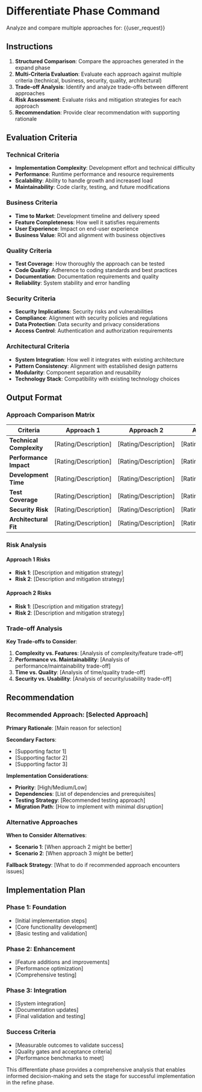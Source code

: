 # Differentiate Phase Command

Analyze and compare multiple approaches for: {{user_request}}

## Instructions

1. **Structured Comparison**: Compare the approaches generated in the expand phase
2. **Multi-Criteria Evaluation**: Evaluate each approach against multiple criteria (technical, business, security, quality, architectural)
3. **Trade-off Analysis**: Identify and analyze trade-offs between different approaches
4. **Risk Assessment**: Evaluate risks and mitigation strategies for each approach
5. **Recommendation**: Provide clear recommendation with supporting rationale

## Evaluation Criteria

### Technical Criteria
- **Implementation Complexity**: Development effort and technical difficulty
- **Performance**: Runtime performance and resource requirements
- **Scalability**: Ability to handle growth and increased load
- **Maintainability**: Code clarity, testing, and future modifications

### Business Criteria
- **Time to Market**: Development timeline and delivery speed
- **Feature Completeness**: How well it satisfies requirements
- **User Experience**: Impact on end-user experience
- **Business Value**: ROI and alignment with business objectives

### Quality Criteria
- **Test Coverage**: How thoroughly the approach can be tested
- **Code Quality**: Adherence to coding standards and best practices
- **Documentation**: Documentation requirements and quality
- **Reliability**: System stability and error handling

### Security Criteria
- **Security Implications**: Security risks and vulnerabilities
- **Compliance**: Alignment with security policies and regulations
- **Data Protection**: Data security and privacy considerations
- **Access Control**: Authentication and authorization requirements

### Architectural Criteria
- **System Integration**: How well it integrates with existing architecture
- **Pattern Consistency**: Alignment with established design patterns
- **Modularity**: Component separation and reusability
- **Technology Stack**: Compatibility with existing technology choices

## Output Format

### Approach Comparison Matrix

| Criteria | Approach 1 | Approach 2 | Approach 3 |
|----------|------------|------------|------------|
| **Technical Complexity** | [Rating/Description] | [Rating/Description] | [Rating/Description] |
| **Performance Impact** | [Rating/Description] | [Rating/Description] | [Rating/Description] |
| **Development Time** | [Rating/Description] | [Rating/Description] | [Rating/Description] |
| **Test Coverage** | [Rating/Description] | [Rating/Description] | [Rating/Description] |
| **Security Risk** | [Rating/Description] | [Rating/Description] | [Rating/Description] |
| **Architectural Fit** | [Rating/Description] | [Rating/Description] | [Rating/Description] |

### Risk Analysis

#### Approach 1 Risks
- **Risk 1**: [Description and mitigation strategy]
- **Risk 2**: [Description and mitigation strategy]

#### Approach 2 Risks
- **Risk 1**: [Description and mitigation strategy]
- **Risk 2**: [Description and mitigation strategy]

### Trade-off Analysis

**Key Trade-offs to Consider**:
1. **Complexity vs. Features**: [Analysis of complexity/feature trade-off]
2. **Performance vs. Maintainability**: [Analysis of performance/maintainability trade-off]
3. **Time vs. Quality**: [Analysis of time/quality trade-off]
4. **Security vs. Usability**: [Analysis of security/usability trade-off]

## Recommendation

### Recommended Approach: [Selected Approach]
**Primary Rationale**: [Main reason for selection]

**Secondary Factors**:
- [Supporting factor 1]
- [Supporting factor 2]
- [Supporting factor 3]

**Implementation Considerations**:
- **Priority**: [High/Medium/Low]
- **Dependencies**: [List of dependencies and prerequisites]
- **Testing Strategy**: [Recommended testing approach]
- **Migration Path**: [How to implement with minimal disruption]

### Alternative Approaches
**When to Consider Alternatives**:
- **Scenario 1**: [When approach 2 might be better]
- **Scenario 2**: [When approach 3 might be better]

**Fallback Strategy**: [What to do if recommended approach encounters issues]

## Implementation Plan

### Phase 1: Foundation
- [Initial implementation steps]
- [Core functionality development]
- [Basic testing and validation]

### Phase 2: Enhancement
- [Feature additions and improvements]
- [Performance optimization]
- [Comprehensive testing]

### Phase 3: Integration
- [System integration]
- [Documentation updates]
- [Final validation and testing]

### Success Criteria
- [Measurable outcomes to validate success]
- [Quality gates and acceptance criteria]
- [Performance benchmarks to meet]

This differentiate phase provides a comprehensive analysis that enables informed decision-making and sets the stage for successful implementation in the refine phase.
